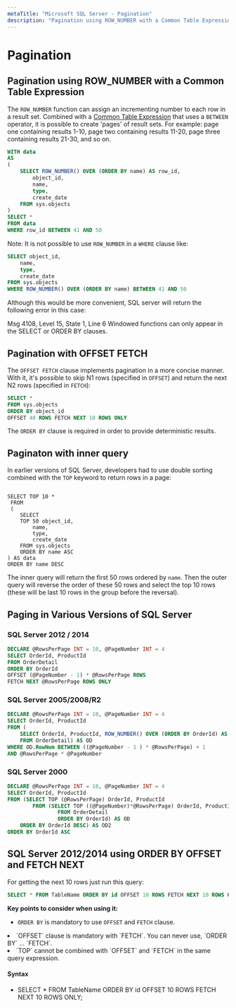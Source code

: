 ```yaml
---
metaTitle: "Microsoft SQL Server - Pagination"
description: "Pagination using ROW_NUMBER with a Common Table Expression, Pagination with OFFSET FETCH, Paginaton with inner query, Paging in Various Versions of SQL Server, SQL Server 2012/2014 using ORDER BY OFFSET and FETCH NEXT"
---
```


# Pagination




## Pagination using ROW_NUMBER with a Common Table Expression


The `ROW_NUMBER` function can assign an incrementing number to each row in a result set. Combined with a [Common Table Expression](http://stackoverflow.com/documentation/sql-server/1343/common-table-expressions#t=201609211728444423102) that uses a `BETWEEN` operator, it is possible to create 'pages' of result sets. For example: page one containing results 1-10, page two containing results 11-20, page three containing results 21-30, and so on.

```sql
WITH data
AS
(
    SELECT ROW_NUMBER() OVER (ORDER BY name) AS row_id,
        object_id,
        name, 
        type,
        create_date
    FROM sys.objects
)
SELECT *
FROM data
WHERE row_id BETWEEN 41 AND 50

```

Note: It is not possible to use `ROW_NUMBER` in a `WHERE` clause like:

```sql
SELECT object_id,
    name,
    type,
    create_date
FROM sys.objects
WHERE ROW_NUMBER() OVER (ORDER BY name) BETWEEN 41 AND 50

```

Although this would be more convenient, SQL server will return the following error in this case:

> 
Msg 4108, Level 15, State 1, Line 6
Windowed functions can only appear in the SELECT or ORDER BY clauses.




## Pagination with OFFSET FETCH


The `OFFSET FETCH` clause implements pagination in a more concise manner. With it, it's possible to skip N1 rows (specified in `OFFSET`) and return the next N2 rows (specified in `FETCH`):

```sql
SELECT *
FROM sys.objects
ORDER BY object_id
OFFSET 40 ROWS FETCH NEXT 10 ROWS ONLY

```

The `ORDER BY` clause is required in order to provide deterministic results.



## Paginaton with inner query


In earlier versions of SQL Server, developers had to use double sorting combined with the `TOP` keyword to return rows in a page:

```

SELECT TOP 10 *
 FROM
 (
    SELECT
    TOP 50 object_id,
        name,
        type,
        create_date
    FROM sys.objects
    ORDER BY name ASC
) AS data
ORDER BY name DESC

```

The inner query will return the first 50 rows ordered by `name`. Then the outer query will reverse the order of these 50 rows and select the top 10 rows (these will be last 10 rows in the group before the reversal).



## Paging in Various Versions of SQL Server


### **SQL Server 2012 / 2014**

```sql
DECLARE @RowsPerPage INT = 10, @PageNumber INT = 4
SELECT OrderId, ProductId
FROM OrderDetail
ORDER BY OrderId
OFFSET (@PageNumber - 1) * @RowsPerPage ROWS
FETCH NEXT @RowsPerPage ROWS ONLY

```

### **SQL Server 2005/2008/R2**

```sql
DECLARE @RowsPerPage INT = 10, @PageNumber INT = 4
SELECT OrderId, ProductId
FROM (
    SELECT OrderId, ProductId, ROW_NUMBER() OVER (ORDER BY OrderId) AS RowNum
    FROM OrderDetail) AS OD
WHERE OD.RowNum BETWEEN ((@PageNumber - 1 ) * @RowsPerPage) + 1
AND @RowsPerPage * @PageNumber

```

### **SQL Server 2000**

```sql
DECLARE @RowsPerPage INT = 10, @PageNumber INT = 4
SELECT OrderId, ProductId
FROM (SELECT TOP (@RowsPerPage) OrderId, ProductId
        FROM (SELECT TOP ((@PageNumber)*@RowsPerPage) OrderId, ProductId
                FROM OrderDetail
                ORDER BY OrderId) AS OD
    ORDER BY OrderId DESC) AS OD2
ORDER BY OrderId ASC

```



## SQL Server 2012/2014 using ORDER BY OFFSET and FETCH NEXT


For getting the next 10 rows just run this query:

```sql
SELECT * FROM TableName ORDER BY id OFFSET 10 ROWS FETCH NEXT 10 ROWS ONLY;

```

**Key points to consider when using it:**

- `ORDER BY` is mandatory to use `OFFSET` and `FETCH` clause.
<li>`OFFSET` clause is mandatory with `FETCH`. You can never use, `ORDER BY` …
`FETCH`.</li>
<li>`TOP` cannot be combined with `OFFSET` and `FETCH` in the same query
expression.</li>



#### Syntax


- SELECT * FROM TableName ORDER BY id OFFSET 10 ROWS FETCH NEXT 10 ROWS ONLY;


